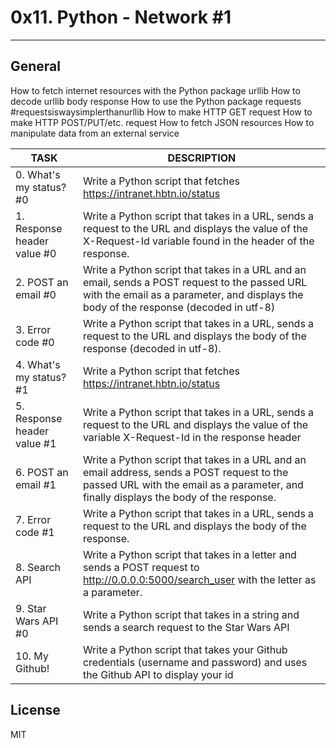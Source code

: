 # 0x11. Python - Network #1
---
## General
How to fetch internet resources with the Python package urllib
How to decode urllib body response
How to use the Python package requests #requestsiswaysimplerthanurllib
How to make HTTP GET request
How to make HTTP POST/PUT/etc. request
How to fetch JSON resources
How to manipulate data from an external service

|TASK|DESCRIPTION|
|---|---|
|0. What's my status? #0 |Write a Python script that fetches https://intranet.hbtn.io/status|
|1. Response header value #0|Write a Python script that takes in a URL, sends a request to the URL and displays the value of the X-Request-Id variable found in the header of the response.|
|2. POST an email #0 |Write a Python script that takes in a URL and an email, sends a POST request to the passed URL with the email as a parameter, and displays the body of the response (decoded in utf-8)|
|3. Error code #0|Write a Python script that takes in a URL, sends a request to the URL and displays the body of the response (decoded in utf-8).|
|4. What's my status? #1 |Write a Python script that fetches https://intranet.hbtn.io/status|
|5. Response header value #1 |Write a Python script that takes in a URL, sends a request to the URL and displays the value of the variable X-Request-Id in the response header|
|6. POST an email #1 |Write a Python script that takes in a URL and an email address, sends a POST request to the passed URL with the email as a parameter, and finally displays the body of the response.|
|7. Error code #1|Write a Python script that takes in a URL, sends a request to the URL and displays the body of the response.|
|8. Search API |Write a Python script that takes in a letter and sends a POST request to http://0.0.0.0:5000/search_user with the letter as a parameter.|
|9. Star Wars API #0 |Write a Python script that takes in a string and sends a search request to the Star Wars API|
|10. My Github! |Write a Python script that takes your Github credentials (username and password) and uses the Github API to display your id|

## License

MIT